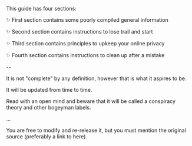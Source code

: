 This guide has four sections:

✨ First section contains some poorly compiled general information

✨ Second section contains instructions to lose trail and start

✨ Third section contains principles to upkeep your online privacy 

✨ Fourth section contains instructions to clean up after a mistake

--

It is not "complete" by any definition, however that is what it aspires to be.  

It will be updated from time to time.  

Read with an open mind and beware that it will be called a conspiracy theory and other bogeyman labels.  

...  

You are free to modify and re-release it, but you must mention the original source (preferably a link to here).
